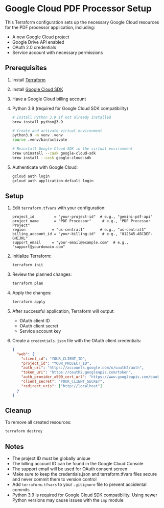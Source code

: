 # Google Cloud PDF Processor Setup

This Terraform configuration sets up the necessary Google Cloud resources for the PDF processor application, including:
- A new Google Cloud project
- Google Drive API enabled
- OAuth 2.0 credentials
- Service account with necessary permissions

## Prerequisites

1. Install [Terraform](https://www.terraform.io/downloads.html)
2. Install [Google Cloud SDK](https://cloud.google.com/sdk/docs/install)
3. Have a Google Cloud billing account
4. Python 3.9 (required for Google Cloud SDK compatibility)
   ```bash
   # Install Python 3.9 if not already installed
   brew install python@3.9
   
   # Create and activate virtual environment
   python3.9 -m venv .venv
   source .venv/bin/activate
   
   # Reinstall Google Cloud SDK in the virtual environment
   brew uninstall --cask google-cloud-sdk
   brew install --cask google-cloud-sdk
   ```

5. Authenticate with Google Cloud:
   ```bash
   gcloud auth login
   gcloud auth application-default login
   ```

## Setup

1. Edit `terraform.tfvars` with your configuration:
   ```hcl
   project_id         = "your-project-id"  # e.g., "gemini-pdf-api"
   project_name       = "PDF Processor"     # e.g., "PDF Processor Project"
   region            = "us-central1"       # e.g., "us-central1"
   billing_account_id = "your-billing-id"   # e.g., "012345-ABCDEF-GHIJKL"
   support_email     = "your-email@example.com"  # e.g., "support@yourdomain.com"
   ```

2. Initialize Terraform:
   ```bash
   terraform init
   ```

3. Review the planned changes:
   ```bash
   terraform plan
   ```

4. Apply the changes:
   ```bash
   terraform apply
   ```

5. After successful application, Terraform will output:
   - OAuth client ID
   - OAuth client secret
   - Service account key

6. Create a `credentials.json` file with the OAuth client credentials:
   ```json
   {
     "web": {
       "client_id": "YOUR_CLIENT_ID",
       "project_id": "YOUR_PROJECT_ID",
       "auth_uri": "https://accounts.google.com/o/oauth2/auth",
       "token_uri": "https://oauth2.googleapis.com/token",
       "auth_provider_x509_cert_url": "https://www.googleapis.com/oauth2/v1/certs",
       "client_secret": "YOUR_CLIENT_SECRET",
       "redirect_uris": ["http://localhost"]
     }
   }
   ```

## Cleanup

To remove all created resources:
```bash
terraform destroy
```

## Notes

- The project ID must be globally unique
- The billing account ID can be found in the Google Cloud Console
- The support email will be used for OAuth consent screen
- Make sure to keep the credentials.json and terraform.tfvars files secure and never commit them to version control
- Add `terraform.tfvars` to your `.gitignore` file to prevent accidental commits
- Python 3.9 is required for Google Cloud SDK compatibility. Using newer Python versions may cause issues with the `imp` module
